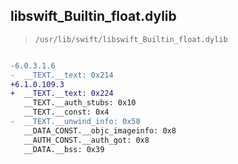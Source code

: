 ## libswift_Builtin_float.dylib

> `/usr/lib/swift/libswift_Builtin_float.dylib`

```diff

-6.0.3.1.6
-  __TEXT.__text: 0x214
+6.1.0.109.3
+  __TEXT.__text: 0x224
   __TEXT.__auth_stubs: 0x10
   __TEXT.__const: 0x4
-  __TEXT.__unwind_info: 0x58
   __DATA_CONST.__objc_imageinfo: 0x8
   __AUTH_CONST.__auth_got: 0x8
   __DATA.__bss: 0x39

```
